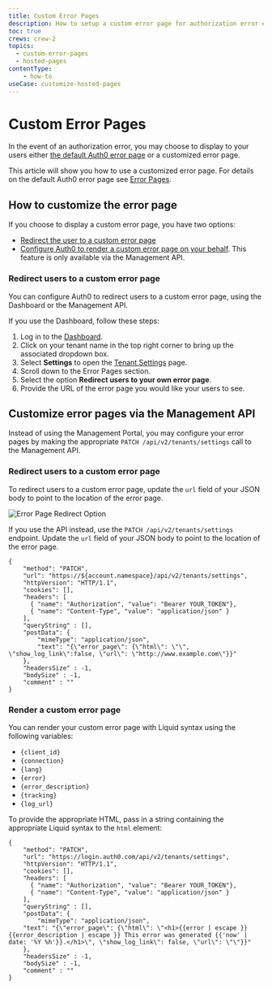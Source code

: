 ```yaml
---
title: Custom Error Pages
description: How to setup a custom error page for authorization error events.
toc: true
crews: crew-2
topics:
  - custom-error-pages
  - hosted-pages
contentType:
    - how-to
useCase: customize-hosted-pages
---
```

# Custom Error Pages

In the event of an authorization error, you may choose to display to your users either [the default Auth0 error page](/hosted-pages/error-pages) or a customized error page.

This article will show you how to use a customized error page. For details on the default Auth0 error page see [Error Pages](/hosted-pages/error-pages).

## How to customize the error page

If you choose to display a custom error page, you have two options:

-  [Redirect the user to a custom error page](#redirect-users-to-a-custom-error-page)
-  [Configure Auth0 to render a custom error page on your behalf](#render-a-custom-error-page). This feature is only available via the Management API.

### Redirect users to a custom error page

You can configure Auth0 to redirect users to a custom error page, using the Dashboard or the Management API.

If you use the Dashboard, follow these steps:

1. Log in to the [Dashboard](${manage_url}).
1. Click on your tenant name in the top right corner to bring up the associated dropdown box.
1. Select **Settings** to open the [Tenant Settings](${manage_url}/#/tenant/) page.
1. Scroll down to the Error Pages section.
1. Select the option **Redirect users to your own error page**.
1. Provide the URL of the error page you would like your users to see.

## Customize error pages via the Management API

Instead of using the Management Portal, you may configure your error pages by making the appropriate `PATCH /api/v2/tenants/settings` call to the Management API.

### Redirect users to a custom error page

To redirect users to a custom error page, update the `url` field of your JSON body to point to the location of the error page.

![Error Page Redirect Option](/media/articles/error-pages/redirect-error-page.png)

If you use the API instead, use the `PATCH /api/v2/tenants/settings` endpoint. Update the `url` field of your JSON body to point to the location of the error page.

```har
{
    "method": "PATCH",
    "url": "https://${account.namespace}/api/v2/tenants/settings",
    "httpVersion": "HTTP/1.1",
    "cookies": [],
    "headers": [
      { "name": "Authorization", "value": "Bearer YOUR_TOKEN"},
      { "name": "Content-Type", "value": "application/json" }
    ],
    "queryString" : [],
    "postData": {
        "mimeType": "application/json",
        "text": "{\"error_page\": {\"html\": \"\", \"show_log_link\":false, \"url\": \"http://www.example.com\"}}"
    },
    "headersSize" : -1,
    "bodySize" : -1,
    "comment" : ""
}
```

### Render a custom error page

You can render your custom error page with Liquid syntax using the following variables:

* `{client_id}`
* `{connection}`
* `{lang}`
* `{error}`
* `{error_description}`
* `{tracking}`
* `{log_url}`

To provide the appropriate HTML, pass in a string containing the appropriate Liquid syntax to the `html` element:

```har
{
    "method": "PATCH",
    "url": "https://login.auth0.com/api/v2/tenants/settings",
    "httpVersion": "HTTP/1.1",
    "cookies": [],
    "headers": [
      { "name": "Authorization", "value": "Bearer YOUR_TOKEN"},
      { "name": "Content-Type", "value": "application/json" }
    ],
    "queryString" : [],
    "postData": {
        "mimeType": "application/json",
    "text": "{\"error_page\": {\"html\": \"<h1>{{error | escape }} {{error_description | escape }} This error was generated {{'now' | date: '%Y %h'}}.</h1>\", \"show_log_link\": false, \"url\": \"\"}}"
    },
    "headersSize" : -1,
    "bodySize" : -1,
    "comment" : ""
}
```
